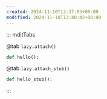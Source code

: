 ```yaml
---
created: 2024-11-10T13:37:03+08:00
modified: 2024-11-10T13:40:42+08:00
---
```


::: mditTabs

@tab `lazy.attach()`

```python
def hello():
```

@tab `lazy.attach_stub()`

```python
def hello_stub():
```

:::
